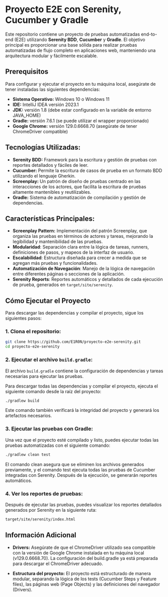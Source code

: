 # Proyecto E2E con Serenity, Cucumber y Gradle

Este repositorio contiene un proyecto de pruebas automatizadas end-to-end (E2E) utilizando **Serenity BDD**, **Cucumber** y **Gradle**. El objetivo principal es proporcionar una base sólida para realizar pruebas automatizadas de flujo completo en aplicaciones web, manteniendo una arquitectura modular y fácilmente escalable.

## Prerequisitos
Para configurar y ejecutar el proyecto en tu máquina local, asegúrate de tener instaladas las siguientes dependencias:

- **Sistema Operativo:** Windows 10 o Windows 11
- **IDE:** IntelliJ IDEA versión 2023.1
- **JDK:** versión 1.8 (debe estar configurado en la variable de entorno JAVA_HOME)
- **Gradle:** versión 7.6.1 (se puede utilizar el wrapper proporcionado)
- **Google Chrome:** versión 129.0.6668.70 (asegúrate de tener ChromeDriver compatible)

## Tecnologías Utilizadas:
- **Serenity BDD:** Framework para la escritura y gestión de pruebas con reportes detallados y fáciles de leer.
- **Cucumber:** Permite la escritura de casos de prueba en un formato BDD utilizando el lenguaje Gherkin.
- **Screenplay:** Un patrón de diseño de pruebas centrado en las interacciones de los actores, que facilita la escritura de pruebas altamente mantenibles y reutilizables.
- **Gradle:** Sistema de automatización de compilación y gestión de dependencias.
  
## Características Principales:
- **Screenplay Pattern:** Implementación del patrón Screenplay, que organiza las pruebas en términos de actores y tareas, mejorando la legibilidad y mantenibilidad de las pruebas.
- **Modularidad**: Separación clara entre la lógica de tareas, runners, definiciones de pasos, y mapeos de la interfaz de usuario.
- **Escalabilidad**: Estructura diseñada para crecer a medida que se agregan más pruebas y funcionalidades.
- **Automatización de Navegación**: Manejo de la lógica de navegación entre diferentes páginas o secciones de la aplicación.
- **Serenity Reports**: Reportes automáticos y detallados de cada ejecución de prueba, generados en `target/site/serenity`.

## Cómo Ejecutar el Proyecto
Para descargar las dependencias y compilar el proyecto, sigue los siguientes pasos:

### 1. Clona el repositorio:
   ```bash
  git clone https://github.com/E1R0N/proyecto-e2e-serenity.git
  cd proyecto-e2e-serenity
  ```
### 2. Ejecutar el archivo `build.gradle`:
El archivo `build.gradle` contiene la configuración de dependencias y tareas necesarias para ejecutar las pruebas.

Para descargar todas las dependencias y compilar el proyecto, ejecuta el siguiente comando desde la raíz del proyecto:
```bash
./gradlew build
```
Este comando también verificará la integridad del proyecto y generará los artefactos necesarios.
### 3. Ejecutar las pruebas con Gradle:
Una vez que el proyecto esté compilado y listo, puedes ejecutar todas las pruebas automatizadas con el siguiente comando:
```bash
./gradlew clean test
```
El comando clean asegura que se eliminen los archivos generados previamente, y el comando test ejecuta todas las pruebas de Cucumber integradas con Serenity. Después de la ejecución, se generarán reportes automáticos.
### 4. Ver los reportes de pruebas:
Después de ejecutar las pruebas, puedes visualizar los reportes detallados generados por Serenity en la siguiente ruta:
```bash
target/site/serenity/index.html
```

## Información Adicional
- **Drivers:** Asegúrate de que el ChromeDriver utilizado sea compatible con la versión de Google Chrome instalada en tu máquina local (v129.0.6668.70). La configuración del build.gradle ya está preparada para descargar el ChromeDriver adecuado.

- **Estructura del proyecto:** El proyecto está estructurado de manera modular, separando la lógica de los tests (Cucumber Steps y Feature files), las páginas web (Page Objects) y las definiciones del navegador (Drivers).

